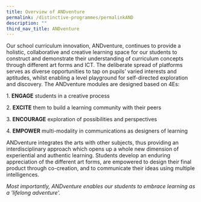 ```yaml
---
title: Overview of ANDventure
permalink: /distinctive-programmes/permalinkAND
description: ""
third_nav_title: ANDventure
---
```


<div>
<p>Our school curriculum innovation, ANDventure, continues to provide a holistic, collaborative and creative learning space for our students to construct and demonstrate their understanding of curriculum concepts through different art forms and ICT. The deliberate spread of platforms serves as diverse opportunities to tap on pupils&rsquo; varied interests and aptitudes, whilst enabling a level playground for self-directed exploration and discovery. The ANDventure modules are designed based on 4Es:</p>
<p>1. <strong>ENGAGE</strong>&nbsp;students in a creative process</p>
<p>2. <strong>EXCITE</strong>&nbsp;them to build a learning community with their peers</p>
<p>3. <strong>ENCOURAGE</strong>&nbsp;exploration of possibilities and perspectives</p>
<p>4. <strong>EMPOWER</strong>&nbsp;multi-modality in communications as designers of learning</p>
<p>ANDventure integrates the arts with other subjects, thus providing an interdisciplinary approach which opens up a whole new dimension of experiential and authentic learning. Students develop an enduring appreciation of the different art forms, are empowered to design their final product through co-creation, and to communicate their ideas using multiple intelligences.</p>
<em>Most importantly, ANDventure enables our students to embrace learning as a 'lifelong adventure'.</em></div>